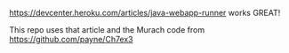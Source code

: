 https://devcenter.heroku.com/articles/java-webapp-runner works GREAT!

This repo uses that article and the Murach code from 
https://github.com/payne/Ch7ex3

